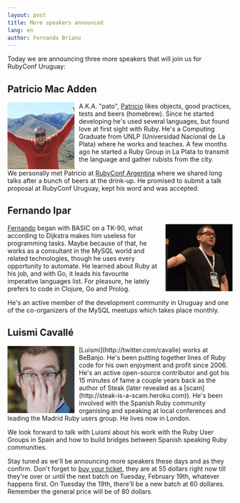 ```yaml
---
layout: post
title: More speakers announced
lang: en
author: Fernando Briano
---
```

Today we are announcing three more speakers that will join us for RubyConf Uruguay:

## Patricio Mac Adden

<img src="/media/img/speakers/patricio-mac-adden-01.jpg" style="float:left; margin-right: 10px;" alt="Patricio Mac Adden"/>A.K.A. "pato", [Patricio](http://twitter.com/maxawen) likes objects, good practices, tests and beers (homebrew). Since he started developing he's used several languages, but found love at first sight with Ruby. He's a Computing Graduate from UNLP (Universidad Nacional de La Plata) where he works and teaches. A few months ago he started a Ruby Group in La Plata to transmit the language and gather rubists from the city.

We personally met Patricio at [RubyConf Argentina](http://rubyconfargentina.org) where we shared long talks after a bunch of beers at the drink-up. He promised to submit a talk proposal at RubyConf Uruguay, kept his word and was accepted. 

## Fernando Ipar

<img src="/media/img/speakers/fernando-ipar-01.jpg" style="float:right; margin-left: 10px;" alt="Fernando Ipar"/>[Fernando](http://fernandoipar.com) began with BASIC on a TK-90, what according to Dijkstra makes him useless for programming tasks. Maybe because of that, he works as a consultant in the MySQL world and related technologies, though he uses every opportunity to automate. He learned about Ruby at his job, and with Go, it leads his favourite imperative languages list. For pleasure, he lately prefers to code in Clojure, Go and Prolog.

He's an active member of the development community in Uruguay and one of the co-organizers of the MySQL meetups which takes place monthly.

## Luismi Cavallé

<img src="/media/img/speakers/luismi-cavalle-01.jpg" style="float:left; margin-right: 10px;" alt="Luismi Cavallé"/>
[Luismi](http://twitter.com/cavalle) works at BeBanjo. He's been putting together lines of Ruby code for his own enjoyment and profit since 2006. He's an active open-source contributor and got his 15 minutes of fame a couple years back as the author of Steak (later revealed as a [scam](http://steak-is-a-scam.heroku.com)). He's been involved with the Spanish Ruby community organising and speaking at local conferences and leading the Madrid Ruby users group. He lives now in London.

We look forward to talk with Luismi about his work with the Ruby User Groups in Spain and how to build bridges between Spanish speaking Ruby communities.

Stay tuned as we'll be announcing more speakers these days and as they confirm. Don't forget to [buy your ticket](http://rubyconfuy2013.eventbrite.com/), they are at 55 dollars right now till they're over or until the next batch on Tuesday, February 19th, whatever happens first. On Tuesday the 19th, there'll be a new batch at 60 dollares. Remember the general price will be of 80 dollars.
